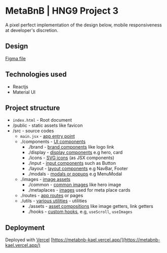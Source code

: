 # MetaBnB | HNG9 Project 3

A pixel perfect implementation of the design below, mobile responsiveness at developer's discretion.

## Design

[Figma file](https://www.figma.com/file/atc36d5Cj9xJNupZALp9Tg/Metabnb-for-frontend?node-id=1%3A1658)

## Technologies used

- Reactjs
- Material UI

## Project structure

- `index.html` - Root document
- /public - static assets like favicon
- /src - source codes
  - `main.jsx` - [app entry point](https://github.com/michael-peter/metabnb-kael/blob/main/src/main.jsx)
  - ./components - [UI components](https://github.com/michael-peter/metabnb-kael/tree/main/src/components)
    - ./brand - [brand components](https://github.com/michael-peter/metabnb-kael/tree/main/src/components/brand) like logo link
    - ./display - [display components](https://github.com/michael-peter/metabnb-kael/tree/main/src/components/display) e.g hero, card
    - ./icons - [SVG icons](https://github.com/michael-peter/metabnb-kael/tree/main/src/components/icons) (as JSX components)
    - ./input - [input components](https://github.com/michael-peter/metabnb-kael/tree/main/src/components/input) such as Button
    - ./layout - [layout components](https://github.com/michael-peter/metabnb-kael/tree/main/src/components/layout) e.g NavBar, Footer
    - ./modals - [modals or popups](https://github.com/michael-peter/metabnb-kael/tree/main/src/components/modals) e.g MenuModal
  - ./images - [image assets](https://github.com/michael-peter/metabnb-kael/tree/main/src/images)
    - ./common - [common images](https://github.com/michael-peter/metabnb-kael/tree/main/src/images/common) like hero image
    - ./metaplaces - [images](https://github.com/michael-peter/metabnb-kael/tree/main/src/images/metaplaces) used for meta place cards
  - ./routes - [app routes](https://github.com/michael-peter/metabnb-kael/tree/main/src/routes) or pages
  - ./utils - [various utilities](https://github.com/michael-peter/metabnb-kael/tree/main/src/utils) - utilities
    - ./assets - [asset compositions](https://github.com/michael-peter/metabnb-kael/tree/main/src/utils/assets) like image getters, link getters
    - ./hooks - [custom hooks](https://github.com/michael-peter/metabnb-kael/tree/main/src/utils/hooks), e.g, `useScroll`, `useImages`

## Deployment

Deployed with [Vercel](https://vercel.com/)
[https://metabnb-kael.vercel.app/](https://metabnb-kael.vercel.app/)
